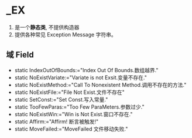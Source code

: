 # \_EX

1.  是一个**静态类**, 不提供构造器
2.  提供各种常见 Exception Message 字符串。

## 域 Field 

- static IndexOutOfBounds:="Index Out Of Bounds.数组越界."
- static NoExistVariate:="Variate is not Exsit.变量不存在."
- static NoExistMethod:="Call To Nonexistent Method.调用不存在的方法."
- static NoExistFile:="File Not Exist.文件不存在"
- static SetConst:="Set Const.写入常量."
- static TooFewParas:="Too Few ParaMeters.参数过少."
- static NoExistWin:="Win is Not Exist.窗口不存在."
- static Affirm:="Affirm! 断言被触发!"
- static MoveFailed:="MoveFailed 文件移动失败."

